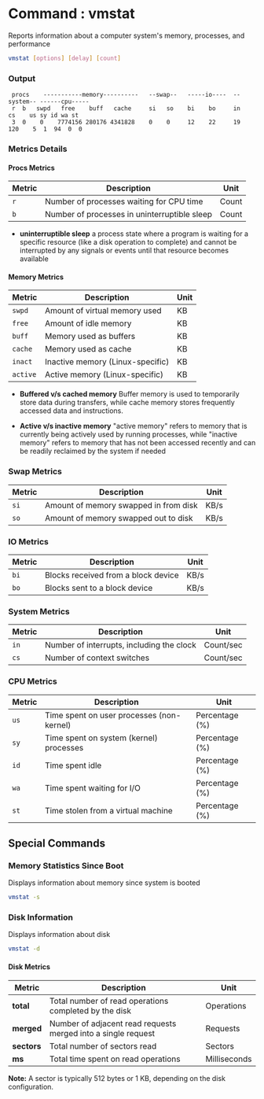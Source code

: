 # Command : vmstat

Reports information about a computer system's memory, processes, and performance

```bash
vmstat [options] [delay] [count]
```

### Output 

```
 procs    -----------memory----------   --swap--   -----io----  --system-- ------cpu-----
 r  b   swpd   free    buff   cache     si   so    bi    bo     in   cs    us sy id wa st
 3  0    0    7774156 280176 4341828    0    0     12    22     19  120    5  1  94  0  0
```

### Metrics Details

#### Procs Metrics

| Metric | Description                                  | Unit  |
|--------|----------------------------------------------|-------|
| `r`    | Number of processes waiting for CPU time     | Count |
| `b`    | Number of processes in uninterruptible sleep | Count |

- **uninterruptible sleep**
a process state where a program is waiting for a specific resource (like a disk operation to complete) and cannot be interrupted by any signals or events until that resource becomes available

#### Memory Metrics

| Metric | Description | Unit |
|--------|-------------|------|
| `swpd` | Amount of virtual memory used | KB |
| `free` | Amount of idle memory | KB |
| `buff` | Memory used as buffers | KB |
| `cache` | Memory used as cache | KB |
| `inact` | Inactive memory (Linux-specific) | KB |
| `active` | Active memory (Linux-specific) | KB |

- **Buffered v/s cached memory**
Buffer memory is used to temporarily store data during transfers, while cache memory stores frequently accessed data and instructions. 

- **Active v/s inactive memory**
"active memory" refers to memory that is currently being actively used by running processes, while "inactive memory" refers to memory that has not been accessed recently and can be readily reclaimed by the system if needed

### Swap Metrics

| Metric | Description | Unit |
|--------|-------------|------|
| `si`   | Amount of memory swapped in from disk | KB/s |
| `so`   | Amount of memory swapped out to disk | KB/s |

### IO Metrics

| Metric | Description | Unit |
|--------|-------------|------|
| `bi`   | Blocks received from a block device | KB/s |
| `bo`   | Blocks sent to a block device | KB/s |

### System Metrics

| Metric | Description | Unit |
|--------|-------------|------|
| `in`   | Number of interrupts, including the clock | Count/sec |
| `cs`   | Number of context switches | Count/sec |

### CPU Metrics

| Metric | Description | Unit |
|--------|-------------|------|
| `us` | Time spent on user processes (non-kernel) | Percentage (%) |
| `sy` | Time spent on system (kernel) processes | Percentage (%) |
| `id` | Time spent idle | Percentage (%) |
| `wa` | Time spent waiting for I/O | Percentage (%) |
| `st` | Time stolen from a virtual machine | Percentage (%) |

## Special Commands

### Memory Statistics Since Boot

Displays information about memory since system is booted 

```bash 
vmstat -s
```


### Disk Information

Displays information about disk 

```bash
vmstat -d
```

#### Disk Metrics

| Metric | Description | Unit |
|--------|-------------|------|
| **total** | Total number of read operations completed by the disk | Operations |
| **merged** | Number of adjacent read requests merged into a single request | Requests |
| **sectors** | Total number of sectors read | Sectors |
| **ms** | Total time spent on read operations | Milliseconds |

**Note:** A sector is typically 512 bytes or 1 KB, depending on the disk configuration.

